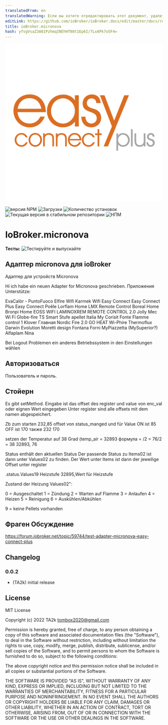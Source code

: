 ```yaml
---
translatedFrom: en
translatedWarning: Если вы хотите отредактировать этот документ, удалите поле «translationFrom», в противном случае этот документ будет снова автоматически переведен
editLink: https://github.com/ioBroker/ioBroker.docs/edit/master/docs/ru/adapterref/iobroker.micronova/README.md
title: ioBroker.micronova
hash: yfvgVsaZ3A81PzhmqINEhHT08t1Ep6I/7LxAPk7o5F4=
---
```

![Логотип](../../../en/adapterref/iobroker.micronova/admin/micronova.png)

![версия NPM](https://img.shields.io/npm/v/iobroker.micronova.svg)
![Загрузки](https://img.shields.io/npm/dm/iobroker.micronova.svg)
![Количество установок](https://iobroker.live/badges/micronova-installed.svg)
![Текущая версия в стабильном репозитории](https://iobroker.live/badges/micronova-stable.svg)
![НПМ](https://nodei.co/npm/iobroker.micronova.png?downloads=true)

# IoBroker.micronova
**Тесты:** ![Тестируйте и выпускайте](https://github.com/TA2k/ioBroker.micronova/workflows/Test%20and%20Release/badge.svg)

## Адаптер micronova для ioBroker
Адаптер для устройств Micronova

Hi ich habe ein neuen Adapter for Micronova geschrieben.
Приложения Unterstütze:

EvaCalòr - PuntoFuoco Elfire Wifi Karmek Wifi Easy Connect Easy Connect Plus Easy Connect Poêle Lorflam Home LMX Remote Control Boreal Home Bronpi Home EOSS WIFI LAMINOXREM REMOTE CONTROL 2.0 Jolly Mec Wi Fi Globe-fire TS Smart Stufe apellet Italia My Corisit Fonte Flamme control 1 Klover Главная Nordic Fire 2.0 GO HEAT Wi-Phire Thermoflux Darwin Evolution Moretti design Fontana Forni MyPiazzetta (MySuperior?) Alfaplam Nina

Bei Logout Problemen ein anderes Betriebssystem in den Einstellungen wählen

## Авторизоваться
Пользователь и пароль.

## **Стойерн**
Es gibt setMethod. Eingabe ist das offset des register und value von enc_val oder eignen Wert eingegeben Unter register sind alle offsets mit dem namen abgespeichert.

Zb zum starten 232,85 offset von status_manged und für Value ON ist 85 OFF ist 170 также 232 170

setzen der Temperatur auf 38 Grad (temp_air = 32893 формула = /2 = 76/2 = 38 32893, 76

Status enthält den aktuellen Status Der passende Status zu Items02 ist dann unter Values02 zu finden. Der Wert unter Items ist dann der jeweilige Offset unter register

.status.Values19 Heizstufe 32895,Wert für Heizstufe

Zustand der Heizung Values02":

0 = Ausgeschaltet 1 = Zündung 2 = Warten auf Flamme 3 = Anlaufen 4 = Heizen 5 = Reinigung 6 = Auskühlen/Abkühlen

9 = keine Pellets vorhanden

## Фраген Обсуждение
https://forum.iobroker.net/topic/59744/test-adapter-micronova-easy-connect-plus

## Changelog

### 0.0.2

- (TA2k) initial release

## License

MIT License

Copyright (c) 2022 TA2k <tombox2020@gmail.com>

Permission is hereby granted, free of charge, to any person obtaining a copy
of this software and associated documentation files (the "Software"), to deal
in the Software without restriction, including without limitation the rights
to use, copy, modify, merge, publish, distribute, sublicense, and/or sell
copies of the Software, and to permit persons to whom the Software is
furnished to do so, subject to the following conditions:

The above copyright notice and this permission notice shall be included in all
copies or substantial portions of the Software.

THE SOFTWARE IS PROVIDED "AS IS", WITHOUT WARRANTY OF ANY KIND, EXPRESS OR
IMPLIED, INCLUDING BUT NOT LIMITED TO THE WARRANTIES OF MERCHANTABILITY,
FITNESS FOR A PARTICULAR PURPOSE AND NONINFRINGEMENT. IN NO EVENT SHALL THE
AUTHORS OR COPYRIGHT HOLDERS BE LIABLE FOR ANY CLAIM, DAMAGES OR OTHER
LIABILITY, WHETHER IN AN ACTION OF CONTRACT, TORT OR OTHERWISE, ARISING FROM,
OUT OF OR IN CONNECTION WITH THE SOFTWARE OR THE USE OR OTHER DEALINGS IN THE
SOFTWARE.